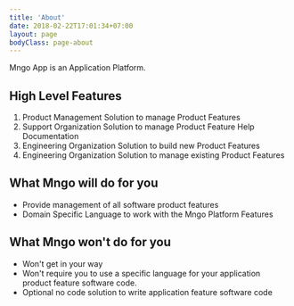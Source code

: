 ```yaml
---
title: 'About'
date: 2018-02-22T17:01:34+07:00
layout: page
bodyClass: page-about
---
```


Mngo App is an Application Platform. 

## High Level Features

1. Product Management Solution to manage Product Features
2. Support Organization Solution to manage Product Feature Help Documentation
3. Engineering Organization Solution to build new Product Features
4. Engineering Organization Solution to manage existing Product Features

## What Mngo will do for you
- Provide management of all software product features
- Domain Specific Language to work with the Mngo Platform Features

## What Mngo won't do for you
- Won't get in your way
- Won't require you to use a specific language for your application product feature software code. 
- Optional no code solution to write application feature software code

<!-- ## Why use Mngo?

## Why would I use Mngo when I can use Aha or Jira to manage my Product Features

## Why would I use Mngo for my Support Organization when I could use a Product like Pendo? -->
